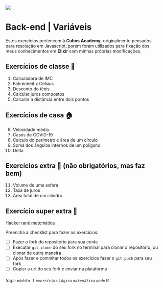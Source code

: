 ![](https://i.imgur.com/xG74tOh.png)

# Back-end | Variáveis

Estes exercícios pertencem à **Cubos Academy**, originalmente pensados para resolução em Javascript, porém foram utilizados para fixação dos meus conhecimentos em **Elixir** com minhas próprias modificações.

## Exercícios de classe 🏫

01. Calculadora de IMC
02. Fahrenheit x Celsius
03. Desconto do tênis
04. Calcular juros compostos
05. Calcular a distância entre dois pontos

## Exercícios de casa 🏠 

06. Velocidade média
07. Casos de COVID-19
08. Calculo do perímetro e área de um círculo
09. Soma dos ângulos internos de um polígono
10. Delta

## Exercícios extra 🌟 (não obrigatórios, mas faz bem)

11. Volume de uma esfera
12. Taxa de juros
13. Área total de um cilindro

## Exercício super extra 🌠
[Hacker rank matemática](https://www.hackerrank.com/domains/mathematics?filters%5Bdifficulty%5D%5B%5D=easy&filters%5Bdifficulty%5D%5B%5D=medium)

Preencha a checklist para fazer os exercícios:

-   [ ] Fazer o fork do repositório para sua conta
-   [ ] Executar `git clone` do seu fork no terminal para clonar o repositório, ou clonar de outra maneira
-   [ ] Após fazer e commitar todos os exercícios fazer o `git push` para seu fork
-   [ ] Copiar a url do seu fork e enviar na plataforma

###### tags: `módulo 1` `exercícios` `lógica` `matemática` `nodeJS`